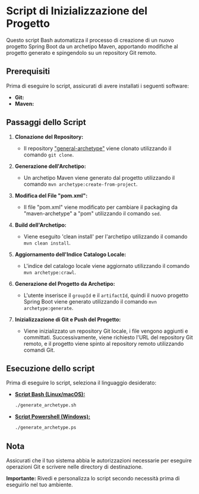 # Script di Inizializzazione del Progetto

Questo script Bash automatizza il processo di creazione di un nuovo progetto Spring Boot da un archetipo Maven, apportando modifiche al progetto generato e spingendolo su un repository Git remoto.

## Prerequisiti

Prima di eseguire lo script, assicurati di avere installati i seguenti software:

- **Git:** 
- **Maven:** 

## Passaggi dello Script

1. **Clonazione del Repository:**
   - Il repository ["general-archetype"](https://github.com/vincenzo-ingenito/general-archetype.git) viene clonato utilizzando il comando `git clone`.

2. **Generazione dell'Archetipo:**
   - Un archetipo Maven viene generato dal progetto utilizzando il comando `mvn archetype:create-from-project`.

3. **Modifica del File "pom.xml":**
   - Il file "pom.xml" viene modificato per cambiare il packaging da "maven-archetype" a "pom" utilizzando il comando `sed`.

4. **Build dell'Archetipo:**
   - Viene eseguito 'clean install' per l'archetipo utilizzando il comando `mvn clean install`.

5. **Aggiornamento dell'Indice Catalogo Locale:**
   - L'indice del catalogo locale viene aggiornato utilizzando il comando `mvn archetype:crawl`.

6. **Generazione del Progetto da Archetipo:**
   - L'utente inserisce il `groupId` e il `artifactId`, quindi il nuovo progetto Spring Boot viene generato utilizzando il comando `mvn archetype:generate`.

7. **Inizializzazione di Git e Push del Progetto:**
   - Viene inizializzato un repository Git locale, i file vengono aggiunti e committati. Successivamente, viene richiesto l'URL del repository Git remoto, e il progetto viene spinto al repository remoto utilizzando comandi Git.
  
## Esecuzione dello script

Prima di eseguire lo script, seleziona il linguaggio desiderato:
   
- [**Script Bash (Linux/macOS):**](generate_archetype.sh)
  ```bash
  ./generate_archetype.sh

- [**Script Powershell (Windows):**](generate_archetype.ps1)
  ```bash
  ./generate_archetype.ps

## Nota

Assicurati che il tuo sistema abbia le autorizzazioni necessarie per eseguire operazioni Git e scrivere nelle directory di destinazione.

**Importante:** Rivedi e personalizza lo script secondo necessità prima di eseguirlo nel tuo ambiente.
